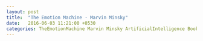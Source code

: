 ```yaml
---
layout: post
title:  "The Emotion Machine - Marvin Minsky"
date:   2016-06-03 11:21:00 +0530
categories: TheEmotionMachine Marvin Minsky ArtificialIntelligence Book AI MIT
---
```


